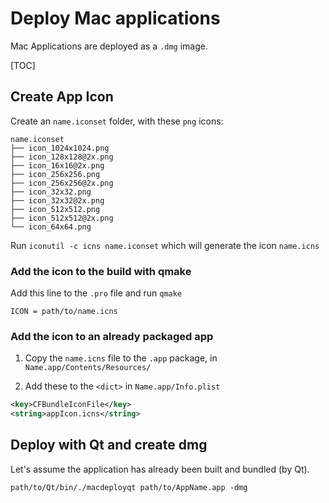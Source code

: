 # Deploy Mac applications

Mac Applications are deployed as a `.dmg` image.

[TOC]

## Create App Icon

Create an `name.iconset` folder, with these `png` icons:

```
name.iconset
├── icon_1024x1024.png
├── icon_128x128@2x.png
├── icon_16x16@2x.png
├── icon_256x256.png
├── icon_256x256@2x.png
├── icon_32x32.png
├── icon_32x32@2x.png
├── icon_512x512.png
├── icon_512x512@2x.png
└── icon_64x64.png
```

Run `iconutil -c icns name.iconset` which will generate the icon `name.icns`

### Add the icon to the build with qmake

Add this line to the `.pro` file and run `qmake`

`ICON = path/to/name.icns`

### Add the icon to an already packaged app

1. Copy the `name.icns` file to the `.app` package, in `Name.app/Contents/Resources/`

2. Add these to the `<dict>` in `Name.app/Info.plist`

```xml
<key>CFBundleIconFile</key>
<string>appIcon.icns</string>
```

## Deploy with Qt and create dmg

Let's assume the application has already been built and bundled (by Qt).

`path/to/Qt/bin/./macdeployqt path/to/AppName.app -dmg`
